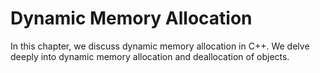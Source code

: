 # Dynamic Memory Allocation

In this chapter, we discuss dynamic memory allocation in C++. We delve deeply into dynamic memory allocation and deallocation of objects.